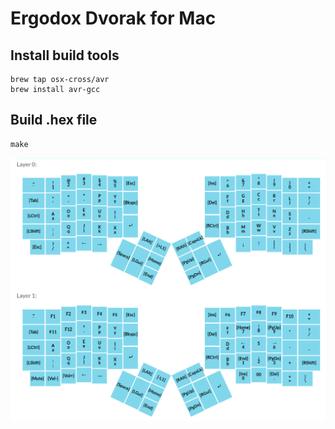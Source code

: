 Ergodox Dvorak for Mac
======================

## Install build tools

```
brew tap osx-cross/avr
brew install avr-gcc
```

## Build .hex file

```
make
```

![Dvorak for Mac Layout](/dvorak_mac.png?raw=true "Dvorak for Mac Layout")
